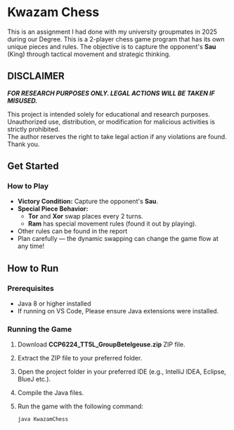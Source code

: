 # Kwazam Chess
This is an assignment I had done with my university groupmates in 2025 during our Degree. This is a 2-player chess game program that has its own unique pieces and rules. The objective is to capture the opponent's **Sau** (King) through tactical movement and strategic thinking.


## DISCLAIMER
 ***FOR RESEARCH PURPOSES ONLY. LEGAL ACTIONS WILL BE TAKEN IF MISUSED.***

This project is intended solely for educational and research purposes.  
Unauthorized use, distribution, or modification for malicious activities is strictly prohibited.  
The author reserves the right to take legal action if any violations are found.
Thank you.


## Get Started

### How to Play

- **Victory Condition:** Capture the opponent's **Sau**.
- **Special Piece Behavior:**  
  - **Tor** and **Xor** swap places every 2 turns.  
  - **Ram** has special movement rules (found it out by playing).
- Other rules can be found in the report 
- Plan carefully — the dynamic swapping can change the game flow at any time!


## How to Run

### Prerequisites

- Java 8 or higher installed
- If running on VS Code, Please ensure Java extensions were installed.

### Running the Game

1. Download **CCP6224_TT5L_GroupBetelgeuse.zip** ZIP file.
2. Extract the ZIP file to your preferred folder.
3. Open the project folder in your preferred IDE (e.g., IntelliJ IDEA, Eclipse, BlueJ etc.).
4. Compile the Java files.
5. Run the game with the following command:

   ```bash
   java KwazamChess
